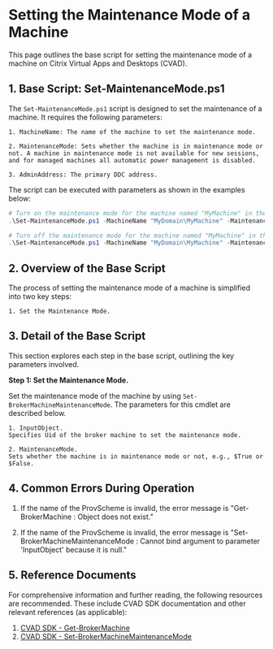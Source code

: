 # Setting the Maintenance Mode of a Machine

This page outlines the base script for setting the maintenance mode of a machine on Citrix Virtual Apps and Desktops (CVAD).



## 1. Base Script: Set-MaintenanceMode.ps1

The `Set-MaintenanceMode.ps1` script is designed to set the maintenance of a machine. It requires the following parameters:

    1. MachineName: The name of the machine to set the maintenance mode.
    
    2. MaintenanceMode: Sets whether the machine is in maintenance mode or not. A machine in maintenance mode is not available for new sessions, and for managed machines all automatic power management is disabled.
    
    3. AdminAddress: The primary DDC address.
    
The script can be executed with parameters as shown in the examples below:

```powershell
# Turn on the maintenance mode for the machine named "MyMachine" in the "MyDomain" domain 
.\Set-MaintenanceMode.ps1 -MachineName "MyDomain\MyMachine" -MaintenanceMode $True -AdminAddress "MyDDC.MyDomain.local"

# Turn off the maintenance mode for the machine named "MyMachine" in the "MyDomain" domain
.\Set-MaintenanceMode.ps1 -MachineName "MyDomain\MyMachine" -MaintenanceMode $False -AdminAddress "MyDDC.MyDomain.local"
```



## 2. Overview of the Base Script

The process of setting the maintenance mode of a machine is simplified into two key steps:

    1. Set the Maintenance Mode.
    


## 3. Detail of the Base Script

This section explores each step in the base script, outlining the key parameters involved.

**Step 1: Set the Maintenance Mode.**

Set the maintenance mode of the machine by using ``Set-BrokerMachineMaintenanceMode``. The parameters for this cmdlet are described below.

    1. InputObject.
    Specifies Uid of the broker machine to set the maintenance mode.
        
    2. MaintenanceMode.
    Sets whether the machine is in maintenance mode or not, e.g., $True or $False.


## 4. Common Errors During Operation

1. If the name of the ProvScheme is invalid, the error message is "Get-BrokerMachine : Object does not exist."

2. If the name of the ProvScheme is invalid, the error message is "Set-BrokerMachineMaintenanceMode : Cannot bind argument to parameter 'InputObject' because it is null."



## 5. Reference Documents

For comprehensive information and further reading, the following resources are recommended. These include CVAD SDK documentation and other relevant references (as applicable):

1. [CVAD SDK - Get-BrokerMachine](https://developer-docs.citrix.com/en-us/citrix-virtual-apps-desktops-sdk/current-release/Broker/Get-BrokerMachine.html)
2. [CVAD SDK - Set-BrokerMachineMaintenanceMode](https://developer-docs.citrix.com/en-us/citrix-virtual-apps-desktops-sdk/current-release/Broker/Set-BrokerMachineMaintenanceMode.html)

